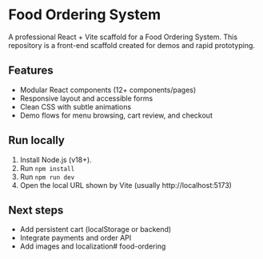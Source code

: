 # Food Ordering System

A professional React + Vite scaffold for a Food Ordering System. This repository is a front-end scaffold created for demos and rapid prototyping.

## Features
- Modular React components (12+ components/pages)
- Responsive layout and accessible forms
- Clean CSS with subtle animations
- Demo flows for menu browsing, cart review, and checkout

## Run locally
1. Install Node.js (v18+).
2. Run `npm install`
3. Run `npm run dev`
4. Open the local URL shown by Vite (usually http://localhost:5173)

## Next steps
- Add persistent cart (localStorage or backend)
- Integrate payments and order API
- Add images and localization#   f o o d - o r d e r i n g  
 